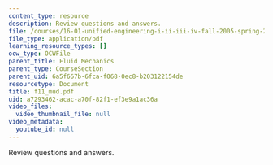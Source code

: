 ```yaml
---
content_type: resource
description: Review questions and answers.
file: /courses/16-01-unified-engineering-i-ii-iii-iv-fall-2005-spring-2006/a7293462acaca70f82f1ef3e9a1ac36a_f11_mud.pdf
file_type: application/pdf
learning_resource_types: []
ocw_type: OCWFile
parent_title: Fluid Mechanics
parent_type: CourseSection
parent_uid: 6a5f667b-6fca-f068-0ec8-b203122154de
resourcetype: Document
title: f11_mud.pdf
uid: a7293462-acac-a70f-82f1-ef3e9a1ac36a
video_files:
  video_thumbnail_file: null
video_metadata:
  youtube_id: null
---
```

Review questions and answers.